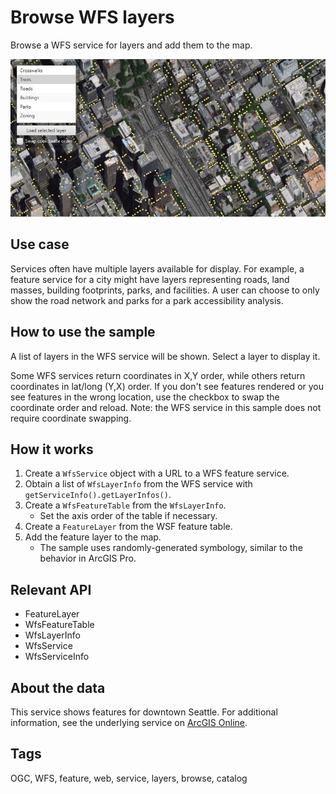 <h1>Browse WFS layers</h1>

<p>Browse a WFS service for layers and add them to the map.</p>

<p><img src="BrowseWfsLayers.png"/></p>

<h2>Use case</h2>

<p>Services often have multiple layers available for display. For example, a feature service for a city might have layers representing roads, land masses, building footprints, parks, and facilities. A user can choose to only show the road network and parks for a park accessibility analysis. </p>

<h2>How to use the sample</h2>

<p>A list of layers in the WFS service will be shown. Select a layer to display it.</p>

<p>Some WFS services return coordinates in X,Y order, while others return coordinates in lat/long (Y,X) order. If you don't see features rendered or you see features in the wrong location, use the checkbox to swap the coordinate order and reload. Note: the WFS service in this sample does not require coordinate swapping.</p>

<h2>How it works</h2>

<ol>
<li>Create a <code>WfsService</code> object with a URL to a WFS feature service.</li>

<li>Obtain a list of <code>WfsLayerInfo</code> from the WFS service with <code>getServiceInfo().getLayerInfos()</code>.</li>

<li>Create a <code>WfsFeatureTable</code> from the <code>WfsLayerInfo</code>.

<ul>
<li>Set the axis order of the table if necessary.</li></ul>
</li>

<li>Create a <code>FeatureLayer</code> from the WSF feature table.</li>

<li>Add the feature layer to the map.

<ul>
<li>The sample uses randomly-generated symbology, similar to the behavior in ArcGIS Pro.</li></ul>
</li>
</ol>

<h2>Relevant API</h2>

<ul>

<li>FeatureLayer</li>

<li>WfsFeatureTable</li>

<li>WfsLayerInfo</li>

<li>WfsService</li>

<li>WfsServiceInfo</li>

</ul>

<h2>About the data</h2>

<p>This service shows features for downtown Seattle. For additional information, see the underlying service on <a href="https://arcgisruntime.maps.arcgis.com/home/item.html?id=1b81d35c5b0942678140efc29bc25391">ArcGIS Online</a>.</p>

<h2>Tags</h2>

<p>OGC, WFS, feature, web, service, layers, browse, catalog</p>